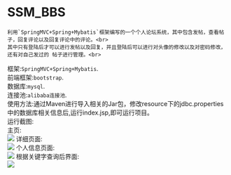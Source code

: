 # SSM_BBS
    利用`SpringMVC+Spring+Mybatis`框架编写的一个个人论坛系统，其中包含发帖，查看帖子，回复评论以及回复评论中的评论。<br>
    其中只有登陆后才可以进行发帖以及回复，并且登陆后可以进行对头像的修改以及对密码修改，还有对自己发过的 帖子进行管理。<br>
框架:`SpringMVC+Spring+Mybatis`.<br>
前端框架:`bootstrap`.<br>
数据库:`mysql`.<br>
连接池:`alibaba连接池`.<br>
使用方法:通过Maven进行导入相关的Jar包，修改resource下的jdbc.properties中的数据库相关信息后,运行index.jsp,即可运行项目。<br>
运行截图:<br>
主页:<br>
![](https://github.com/SinceNovember/SSM_BBS/blob/master/photos/1.png)
详细页面:<br>
![](https://github.com/SinceNovember/SSM_BBS/blob/master/photos/2.png)
个人信息页面:<br>
![](https://github.com/SinceNovember/SSM_BBS/blob/master/photos/3.png)
根据关键字查询后界面:<br>
![](https://github.com/SinceNovember/SSM_BBS/blob/master/photos/4.png)
